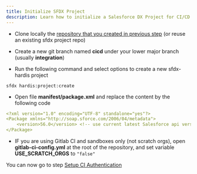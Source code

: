 ```yaml
---
title: Initialize SFDX Project
description: Learn how to initialize a Salesforce DX Project for CI/CD
---
```

<!-- markdownlint-disable MD013 -->

- Clone locally the [repository that you created in previous step](salesforce-ci-cd-setup-git.md) (or reuse an existing sfdx project repo)

- Create a new git branch named **cicd** under your lower major branch (usually **integration**)

- Run the following command and select options to create a new sfdx-hardis project

`sfdx hardis:project:create`

- Open file **manifest/package.xml** and replace the content by the following code

```yaml
<?xml version="1.0" encoding="UTF-8" standalone="yes"?>
<Package xmlns="http://soap.sforce.com/2006/04/metadata">
    <version>56.0</version> <!-- use current latest Salesforce api version -->
</Package>
```

- IF you are using Gitlab CI and sandboxes only (not scratch orgs), open **gitlab-ci-config.yml** at the root of the repository, and set variable **USE_SCRATCH_ORGS** to `"false"`

You can now go to step [Setup CI Authentication](salesforce-ci-cd-setup-auth.md)

